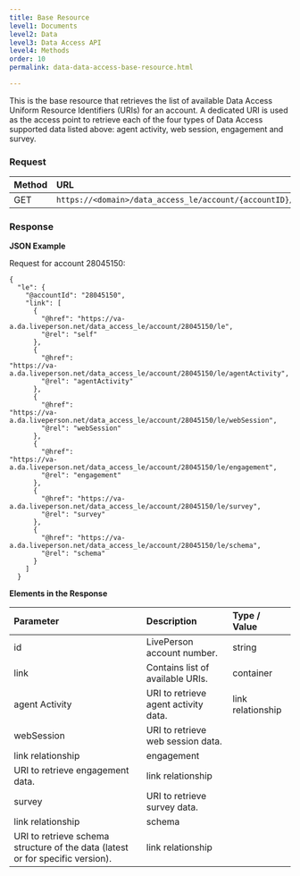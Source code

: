 ```yaml
---
title: Base Resource
level1: Documents
level2: Data
level3: Data Access API
level4: Methods
order: 10
permalink: data-data-access-base-resource.html

---
```



This is the base resource that retrieves the list of available Data Access Uniform Resource Identifiers (URIs) for an account. A dedicated URI is used as the access point to retrieve each of the four types of Data Access supported data listed above: agent activity, web session, engagement and survey. 

### Request

| Method | URL |
| :------- | :----- |
| GET | `https://<domain>/data_access_le/account/{accountID}/le` |

### Response

**JSON Example**

Request for account 28045150:

    {
      "le": {
        "@accountId": "28045150",
        "link": [
          {
            "@href": "https://va-a.da.liveperson.net/data_access_le/account/28045150/le",
            "@rel": "self"
          },
          {
            "@href": 
    "https://va-a.da.liveperson.net/data_access_le/account/28045150/le/agentActivity",
            "@rel": "agentActivity"
          },
          {
            "@href": 
    "https://va-a.da.liveperson.net/data_access_le/account/28045150/le/webSession",
            "@rel": "webSession"
          },
          {
            "@href": 
    "https://va-a.da.liveperson.net/data_access_le/account/28045150/le/engagement",
            "@rel": "engagement"
          },
          {
            "@href": "https://va-a.da.liveperson.net/data_access_le/account/28045150/le/survey",
            "@rel": "survey"
          },
          {
            "@href": "https://va-a.da.liveperson.net/data_access_le/account/28045150/le/schema",
            "@rel": "schema"
          }
        ]
      }

**Elements in the Response**

| Parameter | Description | Type / Value |
| :--------- | :-------------- | :--------------- |
| id | LivePerson account number. | string |
| link | Contains list of available URIs. | container |
| agent Activity | URI to retrieve agent activity data. | link relationship |
| webSession | URI to retrieve web session data. |
| link relationship | engagement |
| URI to retrieve engagement data. | link relationship |
| survey | URI to retrieve survey data. |
| link relationship | schema |
| URI to retrieve schema structure of the data (latest or for specific version). | link relationship |
